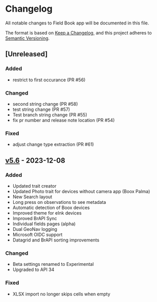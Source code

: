 # Changelog

All notable changes to Field Book app will be documented in this file.

The format is based on [Keep a Changelog](https://keepachangelog.com/en/1.1.0/),
and this project adheres to [Semantic Versioning](https://semver.org/spec/v2.0.0.html).

## [Unreleased]

### Added
- restrict to first occurance (PR #56)

### Changed
- second string change (PR #58)
- test string change (PR #57)
- Test branch string change (PR #55)
- fix pr number and release note location (PR #54)

### Fixed
- adjust change type extraction (PR #61)

## [v5.6] - 2023-12-08

### Added
- Updated trait creator
- Updated Photo trait for devices without camera app (Boox Palma)
- New Search layout
- Long press on observations to see metadata
- Automatic detection of Boox devices
- Improved theme for eInk devices
- Improved BrAPI Sync
- Individual fields pages (alpha)
- Dual GeoNav logging
- Microsoft OIDC support
- Datagrid and BrAPI sorting improvements

### Changed
- Beta settings renamed to Experimental
- Upgraded to API 34

### Fixed
- XLSX import no longer skips cells when empty

[v5.6]: https://github.com/PhenoApps/Field-Book/releases/tag/5.6.25